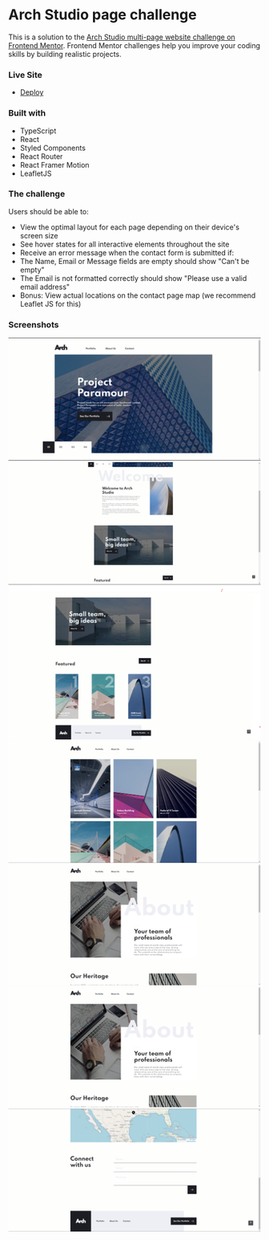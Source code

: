 # Arch Studio page challenge

This is a solution to the [Arch Studio multi-page website challenge on Frontend Mentor](https://www.frontendmentor.io/challenges/arch-studio-multipage-website-wNIbOFYR6). Frontend Mentor challenges help you improve your coding skills by building realistic projects.

### Live Site

- [Deploy](https://arch-studio-challenge.netlify.app/)

### Built with

- TypeScript
- React
- Styled Components
- React Router
- React Framer Motion
- LeafletJS

### The challenge

Users should be able to:

- View the optimal layout for each page depending on their device's screen size
- See hover states for all interactive elements throughout the site
- Receive an error message when the contact form is submitted if:
- The Name, Email or Message fields are empty should show "Can't be empty"
- The Email is not formatted correctly should show "Please use a valid email address"
- Bonus: View actual locations on the contact page map (we recommend Leaflet JS for this)

### Screenshots

<img src="./public/desktopdemo1.png" />
<img src="./public/desktopdemo2.png" />
<img src="./public/desktopdemo3.png" />
<img src="./public/desktopdemo4.png" />
<img src="./public/desktopdemo5.png" />
<img src="./public/desktopdemo6.png" />
<img src="./public/desktopdemo7.png" />
